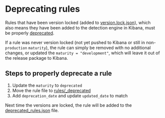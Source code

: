 # Deprecating rules

Rules that have been version locked (added to [version.lock.json](../etc/version.lock.json)), which also means they
have been added to the detection engine in Kibana, must be properly [deprecated](#steps-to-properly-deprecate-a-rule).

If a rule was never version locked (not yet pushed to Kibana or still in non-`production` `maturity`), the rule can
simply be removed with no additional changes, or updated the `maturity = "development"`, which will leave it out of the 
release package to Kibana.


## Steps to properly deprecate a rule

1. Update the `maturity` to `deprecated`
2. Move the rule file to [rules/_deprecated](../rules/_deprecated)
3. Add `deprecation_date` and update `updated_date` to match

Next time the versions are locked, the rule will be added to the [deprecated_rules.json](../etc/deprecated_rules.json)
file.